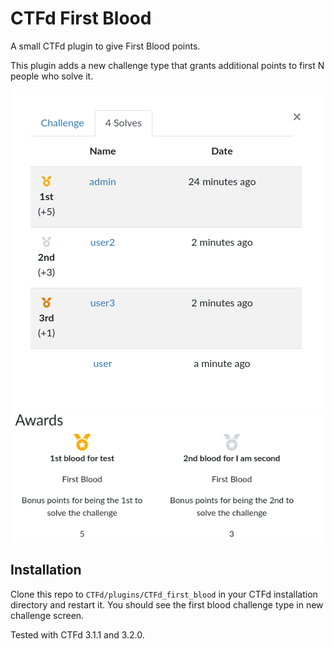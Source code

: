 # CTFd First Blood
A small CTFd plugin to give First Blood points.

This plugin adds a new challenge type that grants additional points to first N people who solve it.

![Awards on the solves screen](screenshot1.png)
![Awards on the user/team stats screen](screenshot2.png)

## Installation

Clone this repo to `CTFd/plugins/CTFd_first_blood` in your CTFd installation directory and restart it. You should see the first blood challenge type in new challenge screen.

Tested with CTFd 3.1.1 and 3.2.0.
